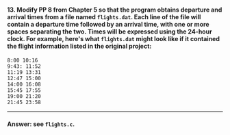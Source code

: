 #### 13. Modify PP 8 from Chapter 5 so that the program obtains departure and arrival times from a file named `flights.dat`. Each line of the file will contain a departure time followed by an arrival time, with one or more spaces separating the two. Times will be expressed using the 24-hour clock. For example, here's what `flights.dat` might look like if it contained the flight information listed in the original project:

```
8:00 10:16
9:43: 11:52
11:19 13:31
12:47 15:00
14:00 16:08
15:45 17:55
19:00 21:20
21:45 23:58
```

---

#### Answer: see `flights.c`.
